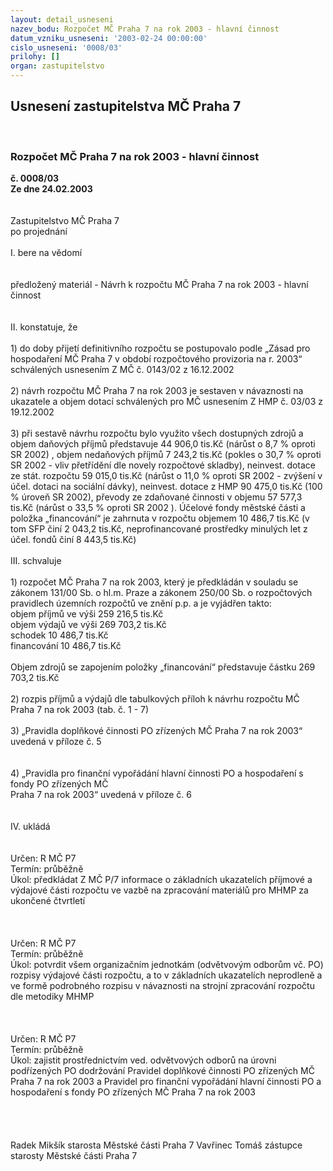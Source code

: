 ```yaml
---
layout: detail_usneseni
nazev_bodu: Rozpočet MČ Praha 7 na rok 2003 - hlavní činnost
datum_vzniku_usneseni: '2003-02-24 00:00:00'
cislo_usneseni: '0008/03'
prilohy: []
organ: zastupitelstvo
---
```

<div id="ucUsn_pList" class="usn">
	<span><h2>Usnesení zastupitelstva MČ Praha 7 </h2>
<br></span><div class="standBody">
<span><h3>Rozpočet MČ Praha 7 na rok 2003 - hlavní činnost</h3></span><div class="center">
		<strong>č. 0008/03</strong><br>
	</div>
<div class="center">
		<strong>Ze dne 24.02.2003</strong><br><br>
	</div>
<br>Zastupitelstvo MČ Praha 7<br>po projednání<br><br>I.	bere na vědomí<br><br> <br>předložený materiál - Návrh k rozpočtu MČ Praha 7 na rok 2003 - hlavní činnost<br><br><br>II.	konstatuje, že <br><br>1) do doby přijetí definitivního rozpočtu se postupovalo podle „Zásad pro hospodaření MČ Praha 7 v období rozpočtového provizoria na r. 2003“ schválených usnesením Z MČ č. 0143/02 z 16.12.2002<br><br>2) návrh rozpočtu MČ Praha 7 na rok 2003 je sestaven v návaznosti na ukazatele a objem dotací schválených pro MČ usnesením Z HMP č. 03/03 z 19.12.2002<br><br>3) při sestavě návrhu rozpočtu bylo využito všech dostupných zdrojů a objem daňových příjmů představuje 44 906,0 tis.Kč (nárůst o 8,7 % oproti SR 2002) , objem nedaňových příjmů 7 243,2 tis.Kč (pokles o 30,7 % oproti SR 2002 - vliv přetřídění dle novely rozpočtové skladby), neinvest. dotace ze stát. rozpočtu 59 015,0 tis.Kč (nárůst o 11,0 % oproti SR 2002 - zvýšení v účel. dotaci na sociální dávky), neinvest. dotace z HMP  90 475,0 tis.Kč (100 % úroveň SR 2002),    převody ze zdaňované činnosti v objemu 57 577,3 tis.Kč (nárůst o 33,5 % oproti SR 2002 ). Účelové fondy městské části a položka „financování“ je zahrnuta v rozpočtu objemem 10 486,7 tis.Kč (v tom SFP činí 2 043,2 tis.Kč,  neprofinancované prostředky minulých let z účel. fondů činí 8 443,5 tis.Kč) <br><br>III.	schvaluje <br><br>1)  rozpočet MČ Praha 7 na rok 2003, který  je předkládán v souladu se zákonem 131/00 Sb. o hl.m. Praze a zákonem 250/00 Sb. o rozpočtových pravidlech územních rozpočtů ve znění p.p. a je vyjádřen takto:<br>objem příjmů ve výši			259 216,5  tis.Kč<br>objem výdajů ve výši                         269 703,2 tis.Kč<br>schodek                                                10 486,7 tis.Kč<br>financování                                          10 486,7 tis.Kč<br><br>Objem zdrojů se zapojením položky „financování“ představuje částku 269 703,2 tis.Kč<br><br>2) rozpis příjmů a výdajů dle tabulkových příloh k návrhu rozpočtu MČ Praha 7 na rok 2003 (tab. č. 1 - 7)<br><br>3) „Pravidla doplňkové činnosti PO zřízených MČ Praha 7 na rok 2003“ uvedená v příloze č. 5<br><br><br>4) „Pravidla pro finanční vypořádání hlavní činnosti PO a hospodaření s fondy PO zřízených MČ <br>Praha 7  na rok 2003“  uvedená v příloze č. 6<br><br><br>IV.	ukládá <br><br> <br>Určen:	R MČ P7<br>Termín: průběžně<br>Úkol:	předkládat Z MČ P/7 informace o základních ukazatelích příjmové a výdajové části rozpočtu ve vazbě na zpracování materiálů pro MHMP za ukončené čtvrtletí<br> <br><br> <br>Určen:	R MČ P7<br>Termín: průběžně<br>Úkol:	potvrdit všem organizačním jednotkám (odvětvovým odborům vč. PO) rozpisy výdajové části rozpočtu, a to v základních ukazatelích neprodleně a ve formě podrobného rozpisu v návaznosti na strojní zpracování rozpočtu dle metodiky MHMP<br> <br><br> <br>Určen:	R MČ P7<br>Termín: průběžně<br>Úkol:	zajistit prostřednictvím ved. odvětvových odborů na úrovni podřízených PO dodržování Pravidel doplňkové činnosti PO zřízených MČ Praha 7 na rok 2003  a Pravidel pro finanční vypořádání hlavní činnosti PO a hospodaření s fondy PO zřízených MČ Praha 7  na rok 2003<br> <br><br><br>	<br> Radek Mikšík starosta Městské části Praha 7	 Vavřinec Tomáš zástupce starosty Městské části Praha 7<br>	<br><br>
</div>
</div>